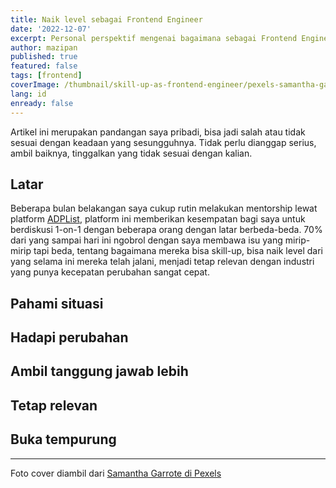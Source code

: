 ```yaml
---
title: Naik level sebagai Frontend Engineer
date: '2022-12-07'
excerpt: Personal perspektif mengenai bagaimana sebagai Frontend Engineer bisa naik level
author: mazipan
published: true
featured: false
tags: [frontend]
coverImage: /thumbnail/skill-up-as-frontend-engineer/pexels-samantha-garrote-2467398.jpeg
lang: id
enready: false
---
```


Artikel ini merupakan pandangan saya pribadi, bisa jadi salah atau tidak sesuai dengan keadaan yang sesungguhnya. Tidak perlu dianggap serius, ambil baiknya, tinggalkan yang tidak sesuai dengan kalian.

## Latar

Beberapa bulan belakangan saya cukup rutin melakukan mentorship lewat platform [ADPList](https://adplist.org/mentors/irfan-maulana), platform ini memberikan kesempatan bagi saya untuk berdiskusi 1-on-1 dengan beberapa orang dengan latar berbeda-beda. 70% dari yang sampai hari ini ngobrol dengan saya membawa isu yang mirip-mirip tapi beda, tentang bagaimana mereka bisa skill-up, bisa naik level dari yang selama ini mereka telah jalani, menjadi tetap relevan dengan industri yang punya kecepatan perubahan sangat cepat.

## Pahami situasi

## Hadapi perubahan

## Ambil tanggung jawab lebih

## Tetap relevan

## Buka tempurung

---

Foto cover diambil dari [Samantha Garrote di Pexels](https://www.pexels.com/id-id/foto/foto-wanita-mendaki-di-tangga-2467398/)
